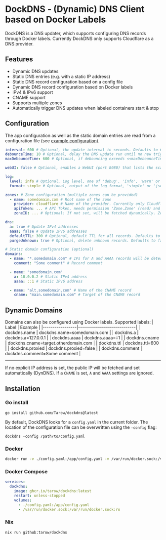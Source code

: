 # DockDNS - (Dynamic) DNS Client based on Docker Labels

DockDNS is a DNS updater, which supports configuring DNS records through Docker labels.
Currently DockDNS only supports Cloudflare as a DNS provider.

## Features

- Dynamic DNS updates
- Static DNS entries (e.g. with a static IP address)
- Static DNS record configuration based on a config file
- Dynamic DNS record configuration based on Docker labels
- IPv4 & IPv6 support
- CNAME support
- Supports multiple zones
- Automatically trigger DNS updates when labeled containers start & stop

## Configuration

The app configuration as well as the static domain entries are read from a configuration file (see [example configuration](config.example.yaml)).

```yaml
interval: 600 # Optional, the update interval in seconds. Defaults to 600. Negative interval will result in one-shot invocations.
debounceTime: 10 # Optional, delay the DNS update run until no new trigger event has been received for <<debounceTime>> seconds. This is used to avoid multiple DNS update runs when multiple containers are started/stopped in succession, e.g. by Docker Compose. Defaults to 10.
maxDebounceTime: 600 # Optional, if debouncing exceeds <<maxDebounceTime>> seconds, do not delay the DNS update beyond that. This avoids delaying the DNS update forever, e.g. in case of crash-looping containers that generate trigger events indefinitely. Defaults to 600.

webUI: false # Optional, enables a WebUI (port 8080) that lists the scanned domains and current settings. Defaults to false

log:
  level: info # Optional, Log level, one of 'debug', 'info', 'warn' or 'error'. Defaults to 'info'
  format: simple # Optional, output of the log format, 'simple' or 'json'. Defaults to 'simple'

zones: # Zone configuration (multiple zones can be provided)
  - name: somedomain.com # Root name of the zone
    provider: cloudflare # Name of the provider. Currently only Cloudflare is supported
    apiToken: ... # API Token, needs permission 'Zone.Zone' (read) and Zone.DNS (edit). Can also be passed as environment variable: SOMEDOMAIN_COM_API_TOKEN
    zoneID: ... # Optional: If not set, will be fetched dynamically. ZoneID of this zone. Can also be passed as environment variable: SOMEDOMAIN_COM_ZONE_ID

dns:
  a: true # Update IPv4 addresses
  aaaa: false # Update IPv6 addresses
  defaultTTL: 300 # Optional, default TTL for all records. Defaults to 300
  purgeUnknown: true # Optional, delete unknown records. Defaults to false.

# Static domain configuration (optional)
domains:
  - name: "*.somedomain.com" # IPs for A and AAAA records will be determined dynamically
    comment: "Some comment" # Record comment

  - name: "somedomain.com"
    a: 10.0.0.2 # Static IPv4 address
    aaaa: ::1 # Static IPv6 address

  - name: "alt.somedomain.com" # Name of the CNAME record
    cname: "main.somedomain.com" # Target of the CNAME record
```

## Dynamic Domains

Domains can also be configured using Docker labels.
Supported labels:
| Label | Example |
|-----------------|-----------------------------|
| dockdns.name | dockdns.name=somedomain.com |
| dockdns.a | dockdns.a=127.0.0.1 |
| dockdns.aaaa | dockdns.aaaa=::1 |
| dockdns.cname | dockdns.cname=target.otherdomain.com |
| dockdns.ttl | dockdns.ttl=600 |
| dockdns.proxied | dockdns.proxied=false |
| dockdns.comment | dockdns.comment=Some comment |

---

If no explicit IP address is set, the public IP will be fetched and set automatically (DynDNS).
If a `CNAME` is set, `A` and `AAAA` settings are ignored.

## Installation

### Go install

```
go install github.com/Tarow/dockdns@latest
```

By default, DockDNS looks for a `config.yaml` in the current folder. The location of the configuration file can be overwritten using the `-config` flag:

```
dockdns -config /path/to/config.yaml
```

### Docker

```bash
docker run -v ./config.yaml:/app/config.yaml -v /var/run/docker.sock:/var/run/docker.sock:ro ghcr.io/tarow/dockdns:latest
```

### Docker Compose

```yaml
services:
  dockdns:
    image: ghcr.io/tarow/dockdns:latest
    restart: unless-stopped
    volumes:
      - ./config.yaml:/app/config.yaml
      - /var/run/docker.sock:/var/run/docker.sock:ro
```

### Nix

```bash
nix run github:tarow/dockdns
```
